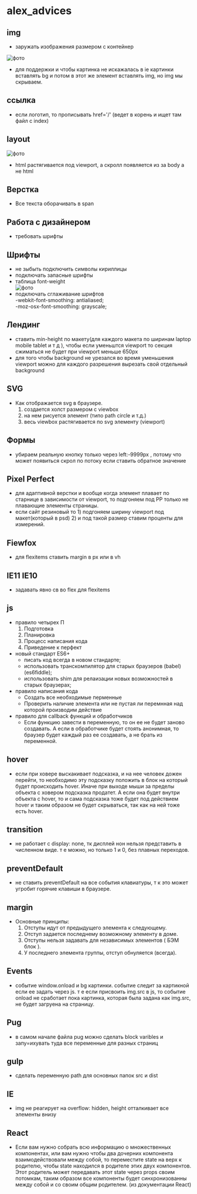 # alex_advices

## img

* заружать изображения размером с контейнер   

![фото](img/img1.png "фото")    

* для поддержки и чтобы картинка не искажалась в  ie картинки вставлять bg и потом в этот же элемент вставлять img, но img мы скрываем.



## ссылка   

* если логотип, то прописывать href='/' (ведет в корень и ищет там файл с index) 

## layout  

![фото](img/img2.png "фото")    
* html растягивается под viewport, а скролл появляется из за body а не html

## Верстка
  * Все текста оборачивать в span

## Работа с дизайнером  

* требовать шрифты

## Шрифты

* не зыбыть подключить символы кириллицы
* подключать запасные шрифты
* таблица font-weight   
![фото](img/img3.png "фото")
* подключать сглаживание шрифтов    
  -webkit-font-smoothing: antialiased;   
  -moz-osx-font-smoothing: grayscale;   

## Лендинг
* ставить min-height по макету(для каждого макета по ширинам laptop mobile tablet и т д ), чтобы если уменьштся viewport то секция сжиматься не будет при viewport меньше 650px    
* для того чтобы background не урезался во время уменьшения viewport можно для каждого разрешения вырезать свой отдельный background    


## SVG   
* Как отображается svg в браузере.
  1. создается холст размером с viewbox 
  2. на нем рисуется элемент (типо path circle и т.д.)
  3. весь viewbox растягивается по svg элементу (viewport)   
 
 ## Формы
* убираем реальную кнопку только через left:-9999px , потому что может появиться скрол по потоку если ставить обратное значение

## Pixel Perfect   
* для адаптивной верстки и вообще когда элемент плавает по старнице в зависимости от viewport, то подгоняем под PP только не плавающие элементы страницы.    
* если сайт резиновый то 1) подгоняем ширину viewport под макет(который в psd) 2) и под такой размер ставим проценты для измерений.

## Fiewfox    
* для flexitems ставить margin в px или в vh    

## IE11 IE10
* задавать явно св во flex для flexitems

## js
* правило четырех П 
  1. Подготовка
  2. Планировка
  3. Процесс написания кода
  4. Приведение к перфект  
* новый стандарт ES6+
  - писать код всегда в новом стандарте;  
  - использовать транскомпилятор для старых браузеров (babel)(es6fiddle);
  - использовать shim для релаизации новых возможностей в старых браузерах;
* правило написания кода
  - Создать все необходимые перменные
  - Проверить наличие элемента или не пустая ли перемнная над которой производим действие
* правило для callback функций и обработчиков
  - Eсли функцию завести в переменную, то он ее не будет заново создавать. А если в обработчике будет стоять анонимная, то браузер будет каждый раз ее создавать, а не брать из переменной.

## hover
* если при ховере выскакивает подсказка, и на нее человек дожен перейти, то необходимо эту подсказку положить в блок на который будет происходить hover. Иначе при выходе мыши за пределы объекта с ховером подсказка продатет. А если она будет внутри объекта с hover, то и сама подсказка тоже будет под действием hover и таким образом не будет скрываться, так как на ней тоже есть hover.
## transition
* не работает с display: none, тк дисплей нон нельзя представить в численном виде. т е можно, но только 1 и 0, без плавных переходов.
## preventDefault
* не ставить preventDefault на все события клавиатуры, т к это может угробит горячие клавиши в браузере.
## margin
* Основные принципы:  
  1. Отступы идут от предыдущего элемента к следующему.
  2. Отступ задается последнему возможному элементу в доме.
  3. Отступы нельзя задавать для независимых элементов ( БЭМ блок ).
  4. У последнего элемента группы, отступ обнуляется (всегда).
## Events 
* событие window.onload и bg картинки. событие следит за картикной если ее задать через js. т е если присвоить img.src в js, то событие onload не сработает пока картинка, которая была задана как img.src, не будет загруена на страницу. 
## Pug
* в самом начале файла pug можно сделать block varibles и запу=ихувать туда все переменные для разных страниц
## gulp
* сделать переменную path для основных папок src и dist
## IE
* img не реагирует на overflow: hidden, height отталкивает все элементы внизу  
## React
* Если вам нужно собрать всю информацию о множественных компонентах, или вам нужно чтобы два дочерних компонента взаимодействовали между собой, то переместите state на верх к родителю, чтобы state находился в родителе этих двух компонентов. Этот родитель может передавать этот state через props своим потомкам, таким образом все компоненты будет синхронизованны между собой и со своим общим родителем. (из документации React)
